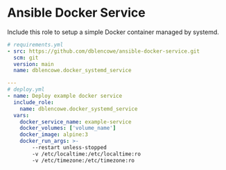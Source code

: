 # Ansible Docker Service

Include this role to setup a simple Docker container managed by systemd.

```yaml
# requirements.yml
- src: https://github.com/dblencowe/ansible-docker-service.git
  scm: git
  version: main
  name: dblencowe.docker_systemd_service
```

```yaml
---
# deploy.yml
- name: Deploy example docker service
  include_role:
    name: dblencowe.docker_systemd_service
  vars:
    docker_service_name: example-service
    docker_volumes: ['volume_name']
    docker_image: alpine:3
    docker_run_args: >-
        --restart unless-stopped
        -v /etc/localtime:/etc/localtime:ro
        -v /etc/timezone:/etc/timezone:ro
```